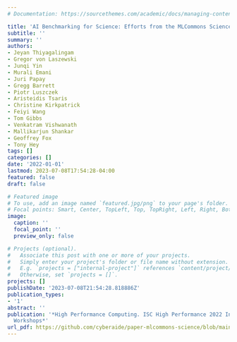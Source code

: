 ```yaml
---
# Documentation: https://sourcethemes.com/academic/docs/managing-content/

title: 'AI Benchmarking for Science: Efforts from the MLCommons Science Working Group'
subtitle: ''
summary: ''
authors:
- Jeyan Thiyagalingam
- Gregor von Laszewski
- Junqi Yin
- Murali Emani
- Juri Papay
- Gregg Barrett
- Piotr Luszczek
- Aristeidis Tsaris
- Christine Kirkpatrick
- Feiyi Wang
- Tom Gibbs
- Venkatram Vishwanath
- Mallikarjun Shankar
- Geoffrey Fox
- Tony Hey
tags: []
categories: []
date: '2022-01-01'
lastmod: 2023-07-08T17:54:28-04:00
featured: false
draft: false

# Featured image
# To use, add an image named `featured.jpg/png` to your page's folder.
# Focal points: Smart, Center, TopLeft, Top, TopRight, Left, Right, BottomLeft, Bottom, BottomRight.
image:
  caption: ''
  focal_point: ''
  preview_only: false

# Projects (optional).
#   Associate this post with one or more of your projects.
#   Simply enter your project's folder or file name without extension.
#   E.g. `projects = ["internal-project"]` references `content/project/deep-learning/index.md`.
#   Otherwise, set `projects = []`.
projects: []
publishDate: '2023-07-08T21:54:28.818886Z'
publication_types:
- '1'
abstract: ''
publication: '*High Performance Computing. ISC High Performance 2022 International
  Workshops*'
url_pdf: https://github.com/cyberaide/paper-mlcommons-science/blob/main/vonLaszewski-mlcommons-paper.pdf
---
```

